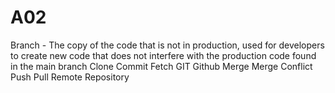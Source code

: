 # A02

Branch - The copy of the code that is not in production, used for developers to create new code that does not interfere with the production code found in the main branch
Clone 
Commit
Fetch
GIT
Github
Merge
Merge Conflict
Push
Pull
Remote
Repository
